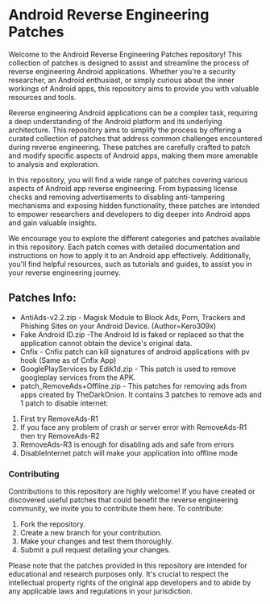 # Android Reverse Engineering Patches

Welcome to the Android Reverse Engineering Patches repository! This collection of patches is designed to assist and streamline the process of reverse engineering Android applications. Whether you're a security researcher, an Android enthusiast, or simply curious about the inner workings of Android apps, this repository aims to provide you with valuable resources and tools.

Reverse engineering Android applications can be a complex task, requiring a deep understanding of the Android platform and its underlying architecture. This repository aims to simplify the process by offering a curated collection of patches that address common challenges encountered during reverse engineering. These patches are carefully crafted to patch and modify specific aspects of Android apps, making them more amenable to analysis and exploration.

In this repository, you will find a wide range of patches covering various aspects of Android app reverse engineering. From bypassing license checks and removing advertisements to disabling anti-tampering mechanisms and exposing hidden functionality, these patches are intended to empower researchers and developers to dig deeper into Android apps and gain valuable insights.

We encourage you to explore the different categories and patches available in this repository. Each patch comes with detailed documentation and instructions on how to apply it to an Android app effectively. Additionally, you'll find helpful resources, such as tutorials and guides, to assist you in your reverse engineering journey.
## Patches Info:
* AntiAds-v2.2.zip - Magisk Module to Block Ads, Porn, Trackers and Phishing Sites on your Android Device. (Author=Kero309x)
* Fake Android ID.zip -The Android Id is faked or replaced so that the application cannot obtain the device's original data.  
* Cnfix - Cnfix patch can kill signatures of android applications with pv hook (Same as of Cnfix App)
* GooglePlayServices by Edik1d.zip - This patch is used to remove googleplay services from the APK.
* patch_RemoveAds+Offline.zip - This patches for removing ads from apps created by TheDarkOnion.
It contains 3 patches to remove ads and 1 patch to disable internet:
1. First try RemoveAds-R1
2. If you face any problem of crash or server error with RemoveAds-R1 then try RemoveAds-R2
3. RemoveAds-R3 is enough for disabling ads and safe from errors
4. DisableInternet patch will make your application into offline mode


### Contributing

Contributions to this repository are highly welcome! If you have created or discovered useful patches that could benefit the reverse engineering community, we invite you to contribute them here. To contribute:

1. Fork the repository.
2. Create a new branch for your contribution.
3. Make your changes and test them thoroughly.
4. Submit a pull request detailing your changes.


Please note that the patches provided in this repository are intended for educational and research purposes only. It's crucial to respect the intellectual property rights of the original app developers and to abide by any applicable laws and regulations in your jurisdiction.



